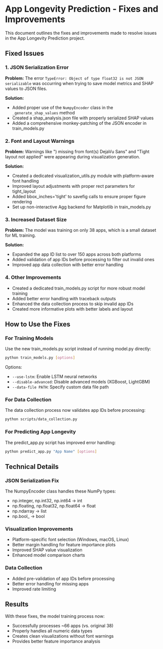 # App Longevity Prediction - Fixes and Improvements

This document outlines the fixes and improvements made to resolve issues in the App Longevity Prediction project.

## Fixed Issues

### 1. JSON Serialization Error

**Problem:** The error `TypeError: Object of type float32 is not JSON serializable` was occurring when trying to save model metrics and SHAP values to JSON files.

**Solution:**
- Added proper use of the `NumpyEncoder` class in the `_generate_shap_values` method
- Created a shap_analysis.json file with properly serialized SHAP values
- Added a comprehensive monkey-patching of the JSON encoder in train_models.py

### 2. Font and Layout Warnings

**Problem:** Warnings like ") missing from font(s) DejaVu Sans" and "Tight layout not applied" were appearing during visualization generation.

**Solution:**
- Created a dedicated visualization_utils.py module with platform-aware font handling
- Improved layout adjustments with proper rect parameters for tight_layout
- Added bbox_inches='tight' to savefig calls to ensure proper figure rendering
- Set up non-interactive Agg backend for Matplotlib in train_models.py

### 3. Increased Dataset Size

**Problem:** The model was training on only 38 apps, which is a small dataset for ML training.

**Solution:**
- Expanded the app ID list to over 150 apps across both platforms
- Added validation of app IDs before processing to filter out invalid ones
- Improved app data collection with better error handling

### 4. Other Improvements

- Created a dedicated train_models.py script for more robust model training
- Added better error handling with traceback outputs
- Enhanced the data collection process to skip invalid app IDs
- Created more informative plots with better labels and layout

## How to Use the Fixes

### For Training Models

Use the new train_models.py script instead of running model.py directly:

```bash
python train_models.py [options]
```

Options:
- `--use-lstm`: Enable LSTM neural networks
- `--disable-advanced`: Disable advanced models (XGBoost, LightGBM)
- `--data-file PATH`: Specify custom data file path

### For Data Collection

The data collection process now validates app IDs before processing:

```bash
python scripts/data_collection.py
```

### For Predicting App Longevity

The predict_app.py script has improved error handling:

```bash
python predict_app.py "App Name" [options]
```

## Technical Details

### JSON Serialization Fix

The NumpyEncoder class handles these NumPy types:
- np.integer, np.int32, np.int64 → int
- np.floating, np.float32, np.float64 → float
- np.ndarray → list
- np.bool_ → bool

### Visualization Improvements

- Platform-specific font selection (Windows, macOS, Linux)
- Better margin handling for feature importance plots
- Improved SHAP value visualization
- Enhanced model comparison charts

### Data Collection

- Added pre-validation of app IDs before processing
- Better error handling for missing apps
- Improved rate limiting

## Results

With these fixes, the model training process now:
- Successfully processes ~66 apps (vs. original 38)
- Properly handles all numeric data types
- Creates clean visualizations without font warnings
- Provides better feature importance analysis 

